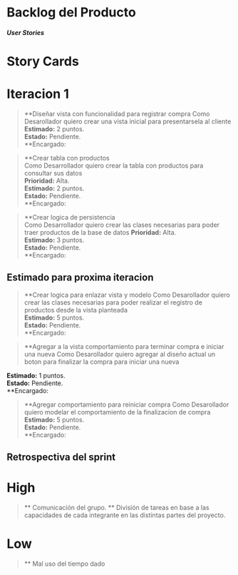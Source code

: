 # **Backlog del Producto**

#### *User Stories*

# **Story Cards**

# Iteracion 1


> **Diseñar vista con funcionalidad para registrar compra 
Como Desarollador quiero crear una vista inicial para presentarsela al cliente    
**Estimado:** 2 puntos.  
**Estado:** Pendiente.  
**Encargado:  


 > **Crear tabla con productos  
Como Desarrollador quiero crear la tabla con productos para consultar sus datos  
**Prioridad:** Alta.  
**Estimado:** 2 puntos.  
**Estado:** Pendiente.  
**Encargado:  


 > **Crear logica de persistencia  
Como Desarrollador quiero crear las clases necesarias para poder traer productos de la base de datos
**Prioridad:** Alta.  
**Estimado:** 3 puntos.  
**Estado:** Pendiente.  
**Encargado:  


## Estimado para proxima iteracion

> **Crear logica para enlazar vista y modelo
Como Desarollador quiero crear las clases 
necesarias para poder realizar el registro de productos 
desde la vista planteada  
**Estimado:** 5 puntos.  
**Estado:** Pendiente.  
**Encargado:

> **Agregar a la vista comportamiento para terminar compra e iniciar una nueva
Como Desarollador quiero agregar al diseño actual un boton para finalizar 
la compra para iniciar una nueva

**Estimado:** 1 puntos.  
**Estado:** Pendiente.  
**Encargado:

> **Agregar comportamiento para reiniciar compra
Como Desarollador quiero modelar el comportamiento 
de la finalizacion de compra
**Estimado:** 5 puntos.  
**Estado:** Pendiente.  
**Encargado:


## Retrospectiva del sprint

# High

> ** Comunicación del grupo.
> ** División de tareas en base a las capacidades de cada 
integrante en las distintas partes del proyecto.

# Low

> ** Mal uso del tiempo dado
